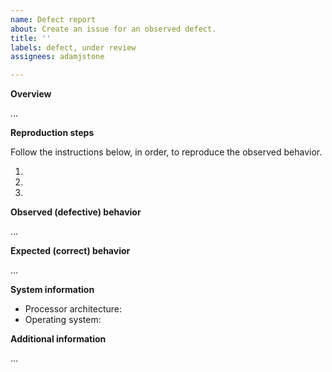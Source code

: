 ```yaml
---
name: Defect report
about: Create an issue for an observed defect.
title: ''
labels: defect, under review
assignees: adamjstone

---
```


**Overview**

...

**Reproduction steps**

Follow the instructions below, in order, to reproduce the observed behavior.

1. 
2. 
3. 

**Observed (defective) behavior**

...

**Expected (correct) behavior**

...

**System information**

* Processor architecture: 
* Operating system: 

**Additional information**

...

